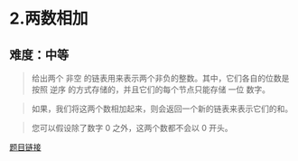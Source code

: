 # 2.两数相加

## 难度：中等

> 给出两个 非空 的链表用来表示两个非负的整数。其中，它们各自的位数是按照 逆序 的方式存储的，并且它们的每个节点只能存储 一位 数字。

> 如果，我们将这两个数相加起来，则会返回一个新的链表来表示它们的和。

> 您可以假设除了数字 0 之外，这两个数都不会以 0 开头。

[题目链接](https://leetcode-cn.com/problems/add-two-numbers/)

```python

```
